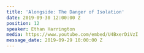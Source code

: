 ```yaml
---
title: 'Alongside: The Danger of Isolation'
date: 2019-09-30 12:00:00 Z
position: 12
speaker: Ethan Harrington
media: https://www.youtube.com/embed/U4BxerDiVzI
message_date: 2019-09-29 10:00:00 Z
---
```


